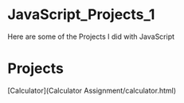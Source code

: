 # JavaScript_Projects_1
Here are some of the Projects I did with JavaScript
# Projects
[Calculator](Calculator Assignment/calculator.html)
